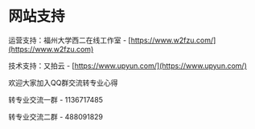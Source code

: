 # 网站支持

运营支持：福州大学西二在线工作室 - [https://www.w2fzu.com/](https://www.w2fzu.com)

技术支持：又拍云 - [https://www.upyun.com/](https://www.upyun.com/)


欢迎大家加入QQ群交流转专业心得

转专业交流一群 - 1136717485

转专业交流二群 - 488091829